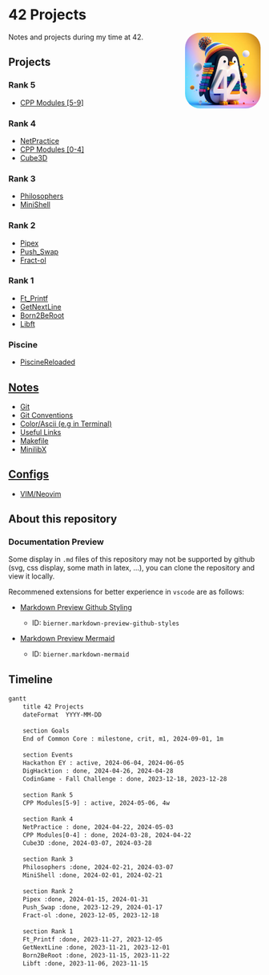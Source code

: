 # 42 Projects

<img src="Media/3D render of a penguin with colorful background + 42 Number in white.jpeg" width="30%" title="Bing AI - 3d pinguin logo with 42" draggable="false" style="border-radius: 20%;" align="right"/>

Notes and projects during my time at 42.

## Projects

### Rank 5
* [CPP Modules [5-9]](./Projects/CPP_Modules)

### Rank 4

* [NetPractice](./Projects/NetPractice/)
* [CPP Modules [0-4]](./Projects/CPP_Modules)
* [Cube3D](./Projects/Cube3D/)

### Rank 3

* [Philosophers](./Projects/Philosophers/)
* [MiniShell](./Projects/MiniShell/)

### Rank 2

* [Pipex](./Projects/Pipex/)
* [Push_Swap](./Projects/Push_swap/)
* [Fract-ol](./Projects/Fract-ol/)

### Rank 1

* [Ft_Printf](./Projects/Ft_printf/)
* [GetNextLine](./Projects/GetNextLine/)
* [Born2BeRoot](./Projects/Born2BeRoot/)
* [Libft](./Projects/Libft/)

### Piscine

* [PiscineReloaded](./Projects/PiscineReloaded/)

## [Notes](./Notes/)

* [Git](./Notes/git.md)
* [Git Conventions](./Notes/git-conventions.md)
* [Color/Ascii (e.g in Terminal)](./Notes/ascii-art.md)
* [Useful Links](./Notes/useful_links.md)
* [Makefile](./Notes/makefile.md)
* [MinilibX](./Notes/minilibx.md)

## [Configs](./Config/)

* [VIM/Neovim](./Config/VIM/)

## About this repository

### Documentation Preview

Some display in `.md` files of this repository may not be supported by github (svg, css display, some math in latex, ...), you can clone the repository and view it locally.

Recommened extensions for better experience in `vscode` are as follows:
* [Markdown Preview Github Styling](https://marketplace.visualstudio.com/items?itemName=bierner.markdown-preview-github-styles)
  - ID: `bierner.markdown-preview-github-styles`

* [Markdown Preview Mermaid](https://marketplace.visualstudio.com/items?itemName=bierner.markdown-mermaid)
  - ID: `bierner.markdown-mermaid`

## Timeline

```mermaid
gantt
    title 42 Projects
    dateFormat  YYYY-MM-DD

    section Goals
    End of Common Core : milestone, crit, m1, 2024-09-01, 1m

    section Events
    Hackathon EY : active, 2024-06-04, 2024-06-05
    DigHacktion : done, 2024-04-26, 2024-04-28
    CodinGame - Fall Challenge : done, 2023-12-18, 2023-12-28

    section Rank 5
    CPP Modules[5-9] : active, 2024-05-06, 4w

    section Rank 4
    NetPractice : done, 2024-04-22, 2024-05-03
    CPP Modules[0-4] : done, 2024-03-28, 2024-04-22
    Cube3D :done, 2024-03-07, 2024-03-28
  
    section Rank 3
    Philosophers :done, 2024-02-21, 2024-03-07
    MiniShell :done, 2024-02-01, 2024-02-21

    section Rank 2
    Pipex :done, 2024-01-15, 2024-01-31
    Push_Swap :done, 2023-12-29, 2024-01-17
    Fract-ol :done, 2023-12-05, 2023-12-18

    section Rank 1
    Ft_Printf :done, 2023-11-27, 2023-12-05
    GetNextLine :done, 2023-11-21, 2023-12-01
    Born2BeRoot :done, 2023-11-15, 2023-11-22
    Libft :done, 2023-11-06, 2023-11-15
```